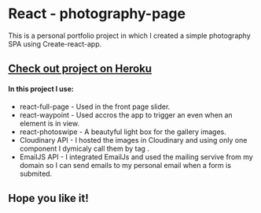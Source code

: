 <h1>React - photography-page </h1>

<p>This is a personal portfolio project in which I created a simple photography SPA using Create-react-app.</p>

<a href="http://iliyantsachev-live.herokuapp.com/"  target="blank"><h2>Check out project on Heroku</h2></a>

<h4>In this project I use:</h4>

<ul>

<li>react-full-page - Used in the front page slider.</li>
<li>react-waypoint - Used accros the app to trigger an even when an element is in view.</li>
<li>react-photoswipe - A beautyful light box for the gallery images.</li>
<li>Cloudinary API - I hosted the images in Cloudinary and using only one component I dymicaly call them by tag .</li>
<li>EmailJS API - I integrated EmailJs and used the mailing servive from my domain so I can send emails to my personal email when a form is submited.</li>

</ul>

<h2>Hope you like it!</h2>
